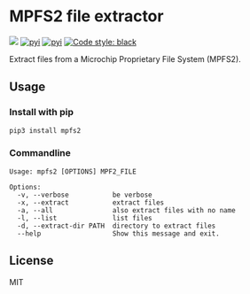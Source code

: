 # MPFS2 file extractor

![](https://github.com/rene-d/mpfs2/workflows/Publish%20to%20PyPI/badge.svg)
[![pyi](https://img.shields.io/pypi/v/mpfs2.svg)](https://pypi.python.org/pypi/mpfs2)
[![pyi](https://img.shields.io/pypi/pyversions/mpfs2.svg)](https://pypi.python.org/pypi/mpfs2)
[![Code style: black](https://img.shields.io/badge/code%20style-black-000000.svg)](https://github.com/ambv/black)

Extract files from a Microchip Proprietary File System (MPFS2).

## Usage

### Install with pip

```bash
pip3 install mpfs2
```

### Commandline

```text
Usage: mpfs2 [OPTIONS] MPF2_FILE

Options:
  -v, --verbose           be verbose
  -x, --extract           extract files
  -a, --all               also extract files with no name
  -l, --list              list files
  -d, --extract-dir PATH  directory to extract files
  --help                  Show this message and exit.
```

## License

MIT
